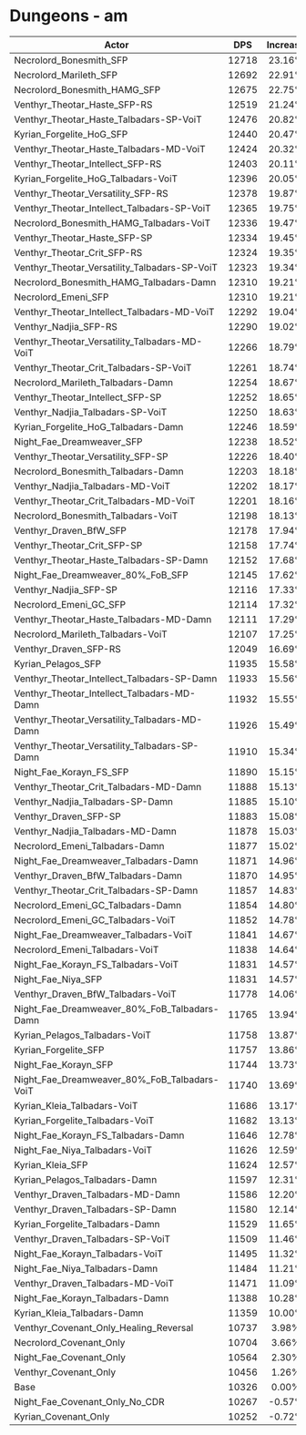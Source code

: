 # Dungeons - am
| Actor | DPS | Increase |
|---|:---:|:---:|
|Necrolord_Bonesmith_SFP|12718|23.16%|
|Necrolord_Marileth_SFP|12692|22.91%|
|Necrolord_Bonesmith_HAMG_SFP|12675|22.75%|
|Venthyr_Theotar_Haste_SFP-RS|12519|21.24%|
|Venthyr_Theotar_Haste_Talbadars-SP-VoiT|12476|20.82%|
|Kyrian_Forgelite_HoG_SFP|12440|20.47%|
|Venthyr_Theotar_Haste_Talbadars-MD-VoiT|12424|20.32%|
|Venthyr_Theotar_Intellect_SFP-RS|12403|20.11%|
|Kyrian_Forgelite_HoG_Talbadars-VoiT|12396|20.05%|
|Venthyr_Theotar_Versatility_SFP-RS|12378|19.87%|
|Venthyr_Theotar_Intellect_Talbadars-SP-VoiT|12365|19.75%|
|Necrolord_Bonesmith_HAMG_Talbadars-VoiT|12336|19.47%|
|Venthyr_Theotar_Haste_SFP-SP|12334|19.45%|
|Venthyr_Theotar_Crit_SFP-RS|12324|19.35%|
|Venthyr_Theotar_Versatility_Talbadars-SP-VoiT|12323|19.34%|
|Necrolord_Bonesmith_HAMG_Talbadars-Damn|12310|19.21%|
|Necrolord_Emeni_SFP|12310|19.21%|
|Venthyr_Theotar_Intellect_Talbadars-MD-VoiT|12292|19.04%|
|Venthyr_Nadjia_SFP-RS|12290|19.02%|
|Venthyr_Theotar_Versatility_Talbadars-MD-VoiT|12266|18.79%|
|Venthyr_Theotar_Crit_Talbadars-SP-VoiT|12261|18.74%|
|Necrolord_Marileth_Talbadars-Damn|12254|18.67%|
|Venthyr_Theotar_Intellect_SFP-SP|12252|18.65%|
|Venthyr_Nadjia_Talbadars-SP-VoiT|12250|18.63%|
|Kyrian_Forgelite_HoG_Talbadars-Damn|12246|18.59%|
|Night_Fae_Dreamweaver_SFP|12238|18.52%|
|Venthyr_Theotar_Versatility_SFP-SP|12226|18.40%|
|Necrolord_Bonesmith_Talbadars-Damn|12203|18.18%|
|Venthyr_Nadjia_Talbadars-MD-VoiT|12202|18.17%|
|Venthyr_Theotar_Crit_Talbadars-MD-VoiT|12201|18.16%|
|Necrolord_Bonesmith_Talbadars-VoiT|12198|18.13%|
|Venthyr_Draven_BfW_SFP|12178|17.94%|
|Venthyr_Theotar_Crit_SFP-SP|12158|17.74%|
|Venthyr_Theotar_Haste_Talbadars-SP-Damn|12152|17.68%|
|Night_Fae_Dreamweaver_80%_FoB_SFP|12145|17.62%|
|Venthyr_Nadjia_SFP-SP|12116|17.33%|
|Necrolord_Emeni_GC_SFP|12114|17.32%|
|Venthyr_Theotar_Haste_Talbadars-MD-Damn|12111|17.29%|
|Necrolord_Marileth_Talbadars-VoiT|12107|17.25%|
|Venthyr_Draven_SFP-RS|12049|16.69%|
|Kyrian_Pelagos_SFP|11935|15.58%|
|Venthyr_Theotar_Intellect_Talbadars-SP-Damn|11933|15.56%|
|Venthyr_Theotar_Intellect_Talbadars-MD-Damn|11932|15.55%|
|Venthyr_Theotar_Versatility_Talbadars-MD-Damn|11926|15.49%|
|Venthyr_Theotar_Versatility_Talbadars-SP-Damn|11910|15.34%|
|Night_Fae_Korayn_FS_SFP|11890|15.15%|
|Venthyr_Theotar_Crit_Talbadars-MD-Damn|11888|15.13%|
|Venthyr_Nadjia_Talbadars-SP-Damn|11885|15.10%|
|Venthyr_Draven_SFP-SP|11883|15.08%|
|Venthyr_Nadjia_Talbadars-MD-Damn|11878|15.03%|
|Necrolord_Emeni_Talbadars-Damn|11877|15.02%|
|Night_Fae_Dreamweaver_Talbadars-Damn|11871|14.96%|
|Venthyr_Draven_BfW_Talbadars-Damn|11870|14.95%|
|Venthyr_Theotar_Crit_Talbadars-SP-Damn|11857|14.83%|
|Necrolord_Emeni_GC_Talbadars-Damn|11854|14.80%|
|Necrolord_Emeni_GC_Talbadars-VoiT|11852|14.78%|
|Night_Fae_Dreamweaver_Talbadars-VoiT|11841|14.67%|
|Necrolord_Emeni_Talbadars-VoiT|11838|14.64%|
|Night_Fae_Korayn_FS_Talbadars-VoiT|11831|14.57%|
|Night_Fae_Niya_SFP|11831|14.57%|
|Venthyr_Draven_BfW_Talbadars-VoiT|11778|14.06%|
|Night_Fae_Dreamweaver_80%_FoB_Talbadars-Damn|11765|13.94%|
|Kyrian_Pelagos_Talbadars-VoiT|11758|13.87%|
|Kyrian_Forgelite_SFP|11757|13.86%|
|Night_Fae_Korayn_SFP|11744|13.73%|
|Night_Fae_Dreamweaver_80%_FoB_Talbadars-VoiT|11740|13.69%|
|Kyrian_Kleia_Talbadars-VoiT|11686|13.17%|
|Kyrian_Forgelite_Talbadars-VoiT|11682|13.13%|
|Night_Fae_Korayn_FS_Talbadars-Damn|11646|12.78%|
|Night_Fae_Niya_Talbadars-VoiT|11626|12.59%|
|Kyrian_Kleia_SFP|11624|12.57%|
|Kyrian_Pelagos_Talbadars-Damn|11597|12.31%|
|Venthyr_Draven_Talbadars-MD-Damn|11586|12.20%|
|Venthyr_Draven_Talbadars-SP-Damn|11580|12.14%|
|Kyrian_Forgelite_Talbadars-Damn|11529|11.65%|
|Venthyr_Draven_Talbadars-SP-VoiT|11509|11.46%|
|Night_Fae_Korayn_Talbadars-VoiT|11495|11.32%|
|Night_Fae_Niya_Talbadars-Damn|11484|11.21%|
|Venthyr_Draven_Talbadars-MD-VoiT|11471|11.09%|
|Night_Fae_Korayn_Talbadars-Damn|11388|10.28%|
|Kyrian_Kleia_Talbadars-Damn|11359|10.00%|
|Venthyr_Covenant_Only_Healing_Reversal|10737|3.98%|
|Necrolord_Covenant_Only|10704|3.66%|
|Night_Fae_Covenant_Only|10564|2.30%|
|Venthyr_Covenant_Only|10456|1.26%|
|Base|10326|0.00%|
|Night_Fae_Covenant_Only_No_CDR|10267|-0.57%|
|Kyrian_Covenant_Only|10252|-0.72%|
